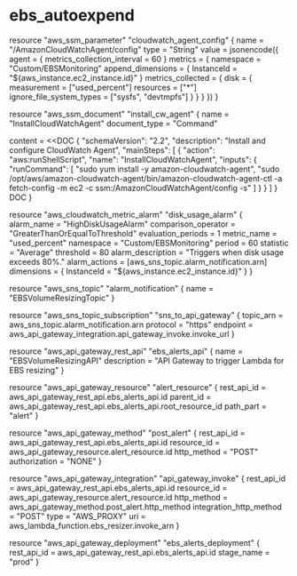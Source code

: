 # ebs_autoexpend

resource "aws_ssm_parameter" "cloudwatch_agent_config" {
  name  = "/AmazonCloudWatchAgent/config"
  type  = "String"
  value = jsonencode({
    agent = {
      metrics_collection_interval = 60
    }
    metrics = {
      namespace = "Custom/EBSMonitoring"
      append_dimensions = {
        InstanceId = "${aws_instance.ec2_instance.id}"
      }
      metrics_collected = {
        disk = {
          measurement = ["used_percent"]
          resources   = ["*"]
          ignore_file_system_types = ["sysfs", "devtmpfs"]
        }
      }
    }
  })
}


resource "aws_ssm_document" "install_cw_agent" {
  name          = "InstallCloudWatchAgent"
  document_type = "Command"

  content = <<DOC
  {
    "schemaVersion": "2.2",
    "description": "Install and configure CloudWatch Agent",
    "mainSteps": [
      {
        "action": "aws:runShellScript",
        "name": "InstallCloudWatchAgent",
        "inputs": {
          "runCommand": [
            "sudo yum install -y amazon-cloudwatch-agent",
            "sudo /opt/aws/amazon-cloudwatch-agent/bin/amazon-cloudwatch-agent-ctl -a fetch-config -m ec2 -c ssm:/AmazonCloudWatchAgent/config -s"
          ]
        }
      }
    ]
  }
  DOC
}


resource "aws_cloudwatch_metric_alarm" "disk_usage_alarm" {
  alarm_name          = "HighDiskUsageAlarm"
  comparison_operator = "GreaterThanOrEqualToThreshold"
  evaluation_periods  = 1
  metric_name         = "used_percent"
  namespace           = "Custom/EBSMonitoring"
  period              = 60
  statistic           = "Average"
  threshold           = 80
  alarm_description   = "Triggers when disk usage exceeds 80%."
  alarm_actions       = [aws_sns_topic.alarm_notification.arn]
  dimensions = {
    InstanceId = "${aws_instance.ec2_instance.id}"
  }
}



resource "aws_sns_topic" "alarm_notification" {
  name = "EBSVolumeResizingTopic"
}



resource "aws_sns_topic_subscription" "sns_to_api_gateway" {
  topic_arn = aws_sns_topic.alarm_notification.arn
  protocol  = "https"
  endpoint  = aws_api_gateway_integration.api_gateway_invoke.invoke_url
}


resource "aws_api_gateway_rest_api" "ebs_alerts_api" {
  name        = "EBSVolumeResizingAPI"
  description = "API Gateway to trigger Lambda for EBS resizing"
}


resource "aws_api_gateway_resource" "alert_resource" {
  rest_api_id = aws_api_gateway_rest_api.ebs_alerts_api.id
  parent_id   = aws_api_gateway_rest_api.ebs_alerts_api.root_resource_id
  path_part   = "alert"
}

resource "aws_api_gateway_method" "post_alert" {
  rest_api_id   = aws_api_gateway_rest_api.ebs_alerts_api.id
  resource_id   = aws_api_gateway_resource.alert_resource.id
  http_method   = "POST"
  authorization = "NONE"
}


resource "aws_api_gateway_integration" "api_gateway_invoke" {
  rest_api_id             = aws_api_gateway_rest_api.ebs_alerts_api.id
  resource_id             = aws_api_gateway_resource.alert_resource.id
  http_method             = aws_api_gateway_method.post_alert.http_method
  integration_http_method = "POST"
  type                    = "AWS_PROXY"
  uri                     = aws_lambda_function.ebs_resizer.invoke_arn
}


resource "aws_api_gateway_deployment" "ebs_alerts_deployment" {
  rest_api_id = aws_api_gateway_rest_api.ebs_alerts_api.id
  stage_name  = "prod"
}
